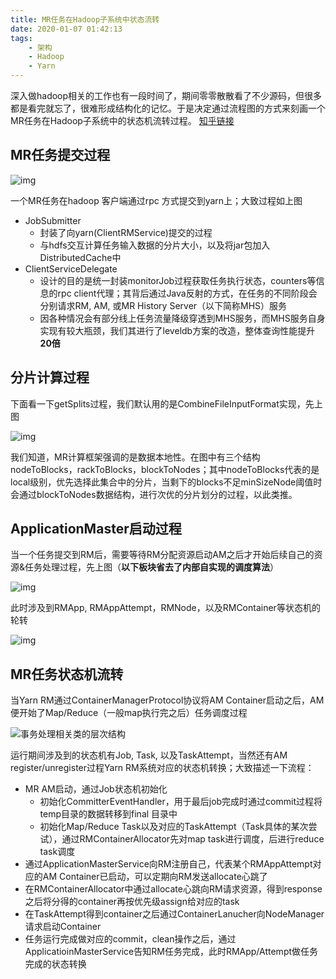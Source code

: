 ```yaml
---
title: MR任务在Hadoop子系统中状态流转
date: 2020-01-07 01:42:13
tags:
	- 架构
	- Hadoop
	- Yarn
---
```



深入做hadoop相关的工作也有一段时间了，期间零零散散看了不少源码，但很多都是看完就忘了，很难形成结构化的记忆。于是决定通过流程图的方式来刻画一个MR任务在Hadoop子系统中的状态机流转过程。
[知乎链接](https://zhuanlan.zhihu.com/p/101352679)

## MR任务提交过程

![img](https://pic1.zhimg.com/80/v2-73ff12c7a51dc7962821e06d67c9be1c_hd.png)

一个MR任务在hadoop 客户端通过rpc 方式提交到yarn上；大致过程如上图

- JobSubmitter
  - 封装了向yarn(ClientRMService)提交的过程
  - 与hdfs交互计算任务输入数据的分片大小，以及将jar包加入DistributedCache中
- ClientServiceDelegate
  - 设计的目的是统一封装monitorJob过程获取任务执行状态，counters等信息的rpc client代理；其背后通过Java反射的方式，在任务的不同阶段会分别请求RM, AM, 或MR History Server（以下简称MHS）服务
  - 因各种情况会有部分线上任务流量降级穿透到MHS服务，而MHS服务自身实现有较大瓶颈，我们其进行了leveldb方案的改造，整体查询性能提升**20倍**

## 分片计算过程

下面看一下getSplits过程，我们默认用的是CombineFileInputFormat实现，先上图

![img](https://pic4.zhimg.com/80/v2-8add590ce801446aef9d08c031a8c3ff_hd.png)

我们知道，MR计算框架强调的是数据本地性。在图中有三个结构nodeToBlocks，rackToBlocks，blockToNodes；其中nodeToBlocks代表的是local级别，优先选择此集合中的分片，当剩下的blocks不足minSizeNode阈值时会通过blockToNodes数据结构，进行次优的分片划分的过程，以此类推。

## ApplicationMaster启动过程

当一个任务提交到RM后，需要等待RM分配资源启动AM之后才开始后续自己的资源&任务处理过程，先上图（**以下板块省去了内部自实现的调度算法**）

![img](https://pic1.zhimg.com/80/v2-616195ee1bab87905cb4e3c31182142c_hd.png)

此时涉及到RMApp, RMAppAttempt，RMNode，以及RMContainer等状态机的轮转

![img](https://pic4.zhimg.com/80/v2-3f2f539ad5ebb736d7a85d4b606a9683_hd.png)

## MR任务状态机流转

当Yarn RM通过ContainerManagerProtocol协议将AM Container启动之后，AM便开始了Map/Reduce（一般map执行完之后）任务调度过程

![事务处理相关类的层次结构](http://jacobs.wanhb.cn/images/mr_job_trans.jpg)

运行期间涉及到的状态机有Job, Task, 以及TaskAttempt，当然还有AM register/unregister过程Yarn RM系统对应的状态机转换；大致描述一下流程：

- MR AM启动，通过Job状态机初始化
  - 初始化CommitterEventHandler，用于最后job完成时通过commit过程将temp目录的数据转移到final 目录中
  - 初始化Map/Reduce Task以及对应的TaskAttempt（Task具体的某次尝试），通过RMContainerAllocator先对map task进行调度，后进行reduce task调度
- 通过ApplicationMasterService向RM注册自己，代表某个RMAppAttempt对应的AM Container已启动，可以定期向RM发送allocate心跳了
- 在RMContainerAllocator中通过allocate心跳向RM请求资源，得到response之后将分得的container再按优先级assign给对应的task
- 在TaskAttempt得到container之后通过ContainerLanucher向NodeManager请求启动Container
- 任务运行完成做对应的commit，clean操作之后，通过ApplicatioinMasterService告知RM任务完成，此时RMApp/Attempt做任务完成的状态转换
